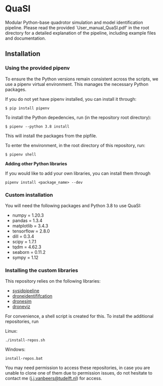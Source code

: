 # QuaSI

Modular Python-base quadrotor simulation and model identification pipeline. Please read the provided `User_manual_QuaSI.pdf' in the root directory for a detailed explanation of the pipeline, including example files and documentation. 

## Installation

### Using the provided pipenv

To ensure the the Python versions remain consistent across the scripts, we use a pipenv virtual environment. This manages the necessary Python packages. 

If you do not yet have pipenv installed, you can install it through:

```
$ pip install pipenv
```

To install the Python depedencies, run (in the repository root directory):

```
$ pipenv --python 3.8 install
```

This will install the packages from the pipfile.

To enter the environment, in the root directory of this repository, run:

```
$ pipenv shell
```



**Adding other Python libraries**

If you would like to add your own libraries, you can install them through

```
pipenv install <package_name> --dev
```


### Custom installation 

You will need the following packages and Python 3.8 to use QuaSI:

- numpy = 1.20.3
- pandas = 1.3.4
- matplotlib = 3.4.3
- tensorflow = 2.8.0
- dill = 0.3.4
- scipy = 1.7.1
- tqdm = 4.62.3
- seaborn = 0.11.2
- sympy = 1.12



### Installing the custom libraries
This repository relies on the following libraries:

- [sysidpipeline](https://github.com/Jaspervbeers/sysidpipeline.git)
- [droneidentififcation](https://github.com/Jaspervbeers/droneidentification.git)
- [dronesim](https://github.com/Jaspervbeers/dronesim.git)
- [droneviz](https://github.com/Jaspervbeers/droneviz.git)

For convenience, a shell script is created for this. To install the additional repositories, run

Linux:
```
./install-repos.sh
```

Windows:
```
install-repos.bat
```

You may need permission to access these repositories, in case you are unable to clone one of them due to permission issues, do not hesitate to contact me (j.j.vanbeers@tudelft.nl) for access.
